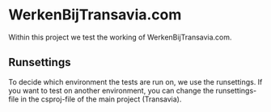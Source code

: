 # WerkenBijTransavia.com
Within this project we test the working of WerkenBijTransavia.com.

## Runsettings
To decide which environment the tests are run on, we use the runsettings.
If you want to test on another environment, you can change the runsettings-file in the csproj-file of the main project (Transavia).